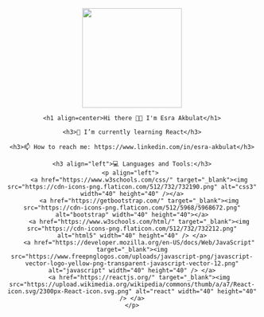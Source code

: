 <div align="center">
    <img src="https://media4.giphy.com/media/rsUGLKwgSvSxmq1VrZ/giphy.gif?cid=ecf05e4772d3hhuiq4mxzk55ef08uiao3j67aiu1ab1gw2ib&rid=giphy.gif&ct=s" width="200"/>
    <br>

    <h1 align=center>Hi there 👋🏻 I'm Esra Akbulat</h1>

    <h3>🤖 I’m currently learning React</h3>

    <h3>📫 How to reach me: https://www.linkedin.com/in/esra-akbulat</h3>

    <h3 align="left">💻 Languages and Tools:</h3>
    <p align="left"> 
        <a href="https://www.w3schools.com/css/" target="_blank"><img src="https://cdn-icons-png.flaticon.com/512/732/732190.png" alt="css3" width="40" height="40" /></a>
        <a href="https://getbootstrap.com/" target="_blank"><img src="https://cdn-icons-png.flaticon.com/512/5968/5968672.png" alt="bootstrap" width="40" height="40"></a>
        <a href="https://www.w3schools.com/html/" target="_blank"><img src="https://cdn-icons-png.flaticon.com/512/732/732212.png" alt="html5" width="40" height="40" /> </a>
        <a href="https://developer.mozilla.org/en-US/docs/Web/JavaScript" target="_blank"><img src="https://www.freepnglogos.com/uploads/javascript-png/javascript-vector-logo-yellow-png-transparent-javascript-vector-12.png" alt="javascript" width="40" height="40" /> </a>
        <a href="https://reactjs.org/" target="_blank"><img src="https://upload.wikimedia.org/wikipedia/commons/thumb/a/a7/React-icon.svg/2300px-React-icon.svg.png" alt="react" width="40" height="40" /> </a>
    </p>
</div>
